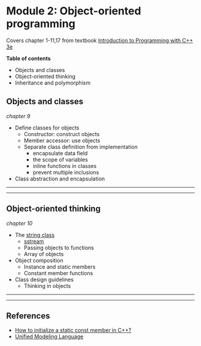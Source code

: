 # Module 2: Object-oriented programming
Covers chapter 1-11,17 from textbook [Introduction to Programming with C++ 3e](https://liveexample.pearsoncmg.com/liang/cpp3e/)

**Table of contents**

* Objects and classes
* Object-oriented thinking
* Inheritance and polymorphism

## Objects and classes
*chapter 9*

* Define classes for objects
  * Constructor: construct objects
  * Member accessor: use objects
  * Separate class definition from implementation
    * encapsulate data field
    * the scope of variables
    * inline functions in classes
    * prevent multiple inclusions
* Class abstraction and encapsulation

---
---

## Object-oriented thinking
*chapter 10*

* The [string class](https://en.cppreference.com/w/cpp/string/basic_string)
  * [sstream](https://en.cppreference.com/w/cpp/header/sstream)
  * Passing objects to functions
  * Array of objects
* Object composition
  * Instance and static members
  * Constant member functions
* Class design guidelines
  * Thinking in objects


---
---


## References
* [How to initialize a static const member in C++?](https://stackoverflow.com/questions/3531060/how-to-initialize-a-static-const-member-in-c)
* [Unified Modeling Language](https://en.wikipedia.org/wiki/Unified_Modeling_Language)
